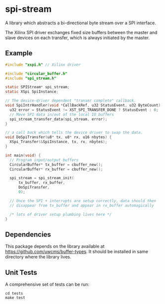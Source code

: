 spi-stream
==========

A library which abstracts a bi-directional byte stream over a SPI interface.

The Xilinx SPI driver exchanges fixed size buffers between the master and slave
devices on each transfer, which is always initiated by the master.

Example
-------

```c
#include "xspi.h" // Xilinx driver

#include "circular_buffer.h"
#include "spi_stream.h"

static SPIStream* spi_stream;
static XSpi SpiInstance;

// The device-driver dependent "transer complete" callback.
void SpiIntrHandler(void *CallBackRef, u32 StatusEvent, u32 ByteCount) {
  u32 error = StatusEvent != XST_SPI_TRANSFER_DONE ? StatusEvent : 0;
  // Move SPI data in/out of the local IO buffers
  spi_stream_transfer_data(spi_stream, error);
}

// a call back which tells the device driver to swap the data.
void DoSpiTransfer(u8* tx, u8* rx, u16 nbytes) {
  XSpi_Transfer(&SpiInstance, tx, rx, nbytes);
}

int main(void) {
  // Program input/output buffers
  CircularBuffer* tx_buffer = cbuffer_new();
  CircularBuffer* rx_buffer = cbuffer_new();

  spi_stream = spi_stream_init(
      tx_buffer, rx_buffer, 
      DoSpiTransfer, 
      0);

  // Once the SPI + interrupts are setup correctly, data should then 
  // disappear from tx_buffer and appear in rx_buffer automagically

  /* lots of driver setup plumbing lives here */
}
```


Dependencies
------------

This package depends on the <buffer-types> library available at 
https://github.com/uwcms/buffer-types.  It should be installed in same directory
where the <spi-stream> library lives.

Unit Tests
----------

A comprehensive set of tests can be run:

```shell
cd tests
make test
```
